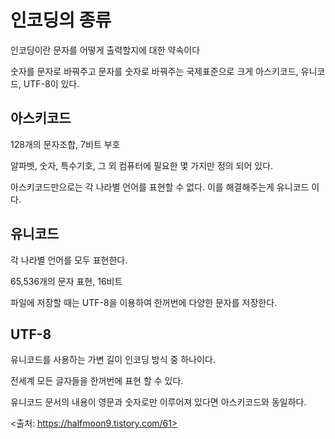 # 인코딩의 종류

인코딩이란 문자를 어떻게 출력할지에 대한 약속이다

숫자를 문자로 바꿔주고 문자를 숫자로 바꿔주는 국제표준으로 크게 아스키코드, 유니코드, UTF-8이 있다.

## 아스키코드

128개의 문자조합, 7비트 부호

알파벳, 숫자, 특수기호, 그 외 컴퓨터에 필요한 몇 가지만 정의 되어 있다.

아스키코드만으로는 각 나라별 언어를 표현할 수 없다. 이를 해결해주는게 유니코드 이다.

## 유니코드

각 나라별 언어를 모두 표현한다.

65,536개의 문자 표현, 16비트

파일에 저장할 때는 UTF-8을 이용하여 한꺼번에 다양한 문자를 저장한다.

## UTF-8

유니코드를 사용하는 가변 길이 인코딩 방식 중 하나이다.

전세계 모든 글자들을 한꺼번에 표현 할 수 있다.

유니코드 문서의 내용이 영문과 숫자로만 이루어져 있다면 아스키코드와 동일하다.

<출처: https://halfmoon9.tistory.com/61>